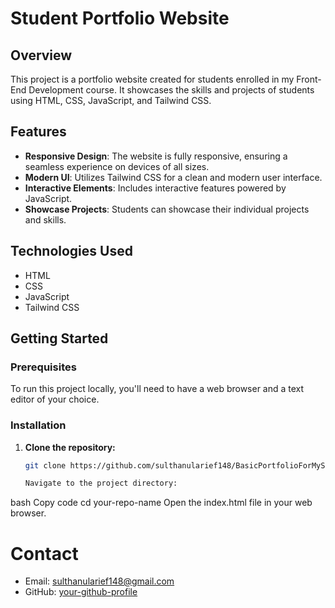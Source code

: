# Student Portfolio Website

## Overview

This project is a portfolio website created for students enrolled in my Front-End Development course. It showcases the skills and projects of students using HTML, CSS, JavaScript, and Tailwind CSS.

## Features

- **Responsive Design**: The website is fully responsive, ensuring a seamless experience on devices of all sizes.
- **Modern UI**: Utilizes Tailwind CSS for a clean and modern user interface.
- **Interactive Elements**: Includes interactive features powered by JavaScript.
- **Showcase Projects**: Students can showcase their individual projects and skills.

## Technologies Used

- HTML
- CSS
- JavaScript
- Tailwind CSS

## Getting Started

### Prerequisites

To run this project locally, you'll need to have a web browser and a text editor of your choice.

### Installation

1. **Clone the repository:**

   ```bash
   git clone https://github.com/sulthanularief148/BasicPortfolioForMyStudents.git

   Navigate to the project directory:

bash
Copy code
cd your-repo-name
Open the index.html file in your web browser.

# Contact
 - Email: sulthanularief148@gmail.com
 - GitHub: [your-github-profile](https://github.com/sulthanularief148/)
